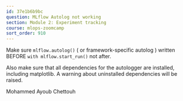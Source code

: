 ```yaml
---
id: 37e1b6b9bc
question: MLflow Autolog not working
section: Module 2: Experiment tracking
course: mlops-zoomcamp
sort_order: 910
---
```


Make sure `mlflow.autolog()` ( or framework-specific autolog ) written BEFORE `with mlflow.start_run()` not after.

Also make sure that all dependencies for the autologger are installed, including matplotlib. A warning about uninstalled dependencies will be raised.

Mohammed Ayoub Chettouh

